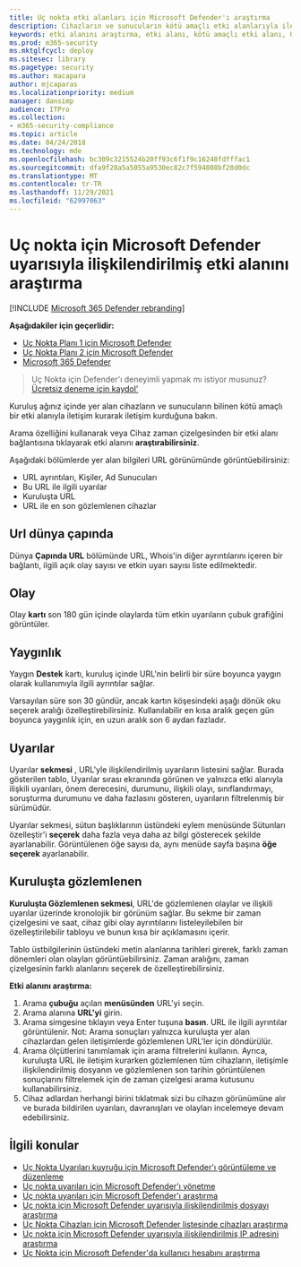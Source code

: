 ```yaml
---
title: Uç nokta etki alanları için Microsoft Defender'ı araştırma
description: Cihazların ve sunucuların kötü amaçlı etki alanlarıyla iletişim kurmada olup olduğunu görmek için araştırma seçeneklerini kullanın.
keywords: etki alanını araştırma, etki alanı, kötü amaçlı etki alanı, Uç Nokta için Microsoft Defender, uyarı, URL
ms.prod: m365-security
ms.mktglfcycl: deploy
ms.sitesec: library
ms.pagetype: security
ms.author: macapara
author: mjcaparas
ms.localizationpriority: medium
manager: dansimp
audience: ITPro
ms.collection:
- m365-security-compliance
ms.topic: article
ms.date: 04/24/2018
ms.technology: mde
ms.openlocfilehash: bc309c3215524b20ff93c6f1f9c16248fdfffac1
ms.sourcegitcommit: dfa9f28a5a5055a9530ec82c7f594808bf28d0dc
ms.translationtype: MT
ms.contentlocale: tr-TR
ms.lasthandoff: 11/29/2021
ms.locfileid: "62997063"
---
```

# <a name="investigate-a-domain-associated-with-a-microsoft-defender-for-endpoint-alert"></a>Uç nokta için Microsoft Defender uyarısıyla ilişkilendirilmiş etki alanını araştırma

[!INCLUDE [Microsoft 365 Defender rebranding](../../includes/microsoft-defender.md)]


**Aşağıdakiler için geçerlidir:**
- [Uç Nokta Planı 1 için Microsoft Defender](https://go.microsoft.com/fwlink/p/?linkid=2154037)
- [Uç Nokta Planı 2 için Microsoft Defender](https://go.microsoft.com/fwlink/p/?linkid=2154037)
- [Microsoft 365 Defender](https://go.microsoft.com/fwlink/?linkid=2118804)

> Uç Nokta için Defender'ı deneyimli yapmak mı istiyor musunuz? [Ücretsiz deneme için kaydol'](https://signup.microsoft.com/create-account/signup?products=7f379fee-c4f9-4278-b0a1-e4c8c2fcdf7e&ru=https://aka.ms/MDEp2OpenTrial?ocid=docs-wdatp-investigatedomain-abovefoldlink)

Kuruluş ağınız içinde yer alan cihazların ve sunucuların bilinen kötü amaçlı bir etki alanıyla iletişim kurarak iletişim kurduğuna bakın.

Arama özelliğini kullanarak veya Cihaz zaman çizelgesinden bir etki alanı bağlantısına tıklayarak etki alanını **araştırabilirsiniz**.

Aşağıdaki bölümlerde yer alan bilgileri URL görünümünde görüntüebilirsiniz:

- URL ayrıntıları, Kişiler, Ad Sunucuları
- Bu URL ile ilgili uyarılar 
- Kuruluşta URL
- URL ile en son gözlemlenen cihazlar

## <a name="url-worldwide"></a>Url dünya çapında

Dünya **Çapında URL** bölümünde URL, Whois'in diğer ayrıntılarını içeren bir bağlantı, ilgili açık olay sayısı ve etkin uyarı sayısı liste edilmektedir.

## <a name="incident"></a>Olay

Olay **kartı** son 180 gün içinde olaylarda tüm etkin uyarıların çubuk grafiğini görüntüler.

## <a name="prevalence"></a>Yaygınlık

Yaygın **Destek** kartı, kuruluş içinde URL'nin belirli bir süre boyunca yaygın olarak kullanımıyla ilgili ayrıntılar sağlar.

Varsayılan süre son 30 gündür, ancak kartın köşesindeki aşağı dönük oku seçerek aralığı özelleştirebilirsiniz. Kullanılabilir en kısa aralık geçen gün boyunca yaygınlık için, en uzun aralık son 6 aydan fazladır.

## <a name="alerts"></a>Uyarılar

Uyarılar **sekmesi** , URL'yle ilişkilendirilmiş uyarıların listesini sağlar. Burada gösterilen tablo, Uyarılar sırası ekranında görünen ve yalnızca etki alanıyla ilişkili uyarıları, önem derecesini, durumunu, ilişkili olayı, sınıflandırmayı, soruşturma durumunu ve daha fazlasını gösteren, uyarıların filtrelenmiş bir sürümüdür.

Uyarılar sekmesi, sütun başlıklarının üstündeki eylem menüsünde Sütunları özelleştir'i **seçerek** daha fazla veya daha az bilgi gösterecek şekilde ayarlanabilir. Görüntülenen öğe sayısı da, aynı menüde sayfa başına **öğe seçerek** ayarlanabilir.

## <a name="observed-in-organization"></a>Kuruluşta gözlemlenen

**Kuruluşta Gözlemlenen sekmesi**, URL'de gözlemlenen olaylar ve ilişkili uyarılar üzerinde kronolojik bir görünüm sağlar. Bu sekme bir zaman çizelgesini ve saat, cihaz gibi olay ayrıntılarını listeleyilebilen bir özelleştirilebilir tabloyu ve bunun kısa bir açıklamasını içerir. 

Tablo üstbilgilerinin üstündeki metin alanlarına tarihleri girerek, farklı zaman dönemleri olan olayları görüntüebilirsiniz. Zaman aralığını, zaman çizelgesinin farklı alanlarını seçerek de özelleştirebilirsiniz.

**Etki alanını araştırma:**

1. Arama **çubuğu** açılan **menüsünden** URL'yi seçin.
2. Arama alanına **URL'yi** girin.
3. Arama simgesine tıklayın veya Enter tuşuna **basın**. URL ile ilgili ayrıntılar görüntülenir. Not: Arama sonuçları yalnızca kuruluşta yer alan cihazlardan gelen iletişimlerde gözlemlenen URL'ler için döndürülür.
4. Arama ölçütlerini tanımlamak için arama filtrelerini kullanın. Ayrıca, kuruluşta URL ile iletişim kurarken gözlemlenen tüm cihazların, iletişimle ilişkilendirilmiş dosyanın ve gözlemlenen son tarihin görüntülenen sonuçlarını filtrelemek için de zaman çizelgesi arama kutusunu kullanabilirsiniz.
5. Cihaz adlardan herhangi birini tıklatmak sizi bu cihazın görünümüne alır ve burada bildirilen uyarıları, davranışları ve olayları incelemeye devam edebilirsiniz.

## <a name="related-topics"></a>İlgili konular
- [Uç Nokta Uyarıları kuyruğu için Microsoft Defender'ı görüntüleme ve düzenleme](alerts-queue.md)
- [Uç nokta uyarıları için Microsoft Defender'ı yönetme](manage-alerts.md)
- [Uç nokta uyarıları için Microsoft Defender'ı araştırma](investigate-alerts.md)
- [Uç nokta için Microsoft Defender uyarısıyla ilişkilendirilmiş dosyayı araştırma](investigate-files.md)
- [Uç Nokta Cihazları için Microsoft Defender listesinde cihazları araştırma](investigate-machines.md)
- [Uç nokta için Microsoft Defender uyarısıyla ilişkilendirilmiş IP adresini araştırma](investigate-ip.md)
- [Uç Nokta için Microsoft Defender'da kullanıcı hesabını araştırma](investigate-user.md)
